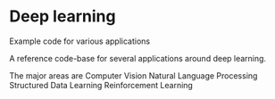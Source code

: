 # Deep learning
Example code for various applications

A reference code-base for several applications around deep learning.

The major areas are 
Computer Vision
Natural Language Processing
Structured Data Learning
Reinforcement Learning

